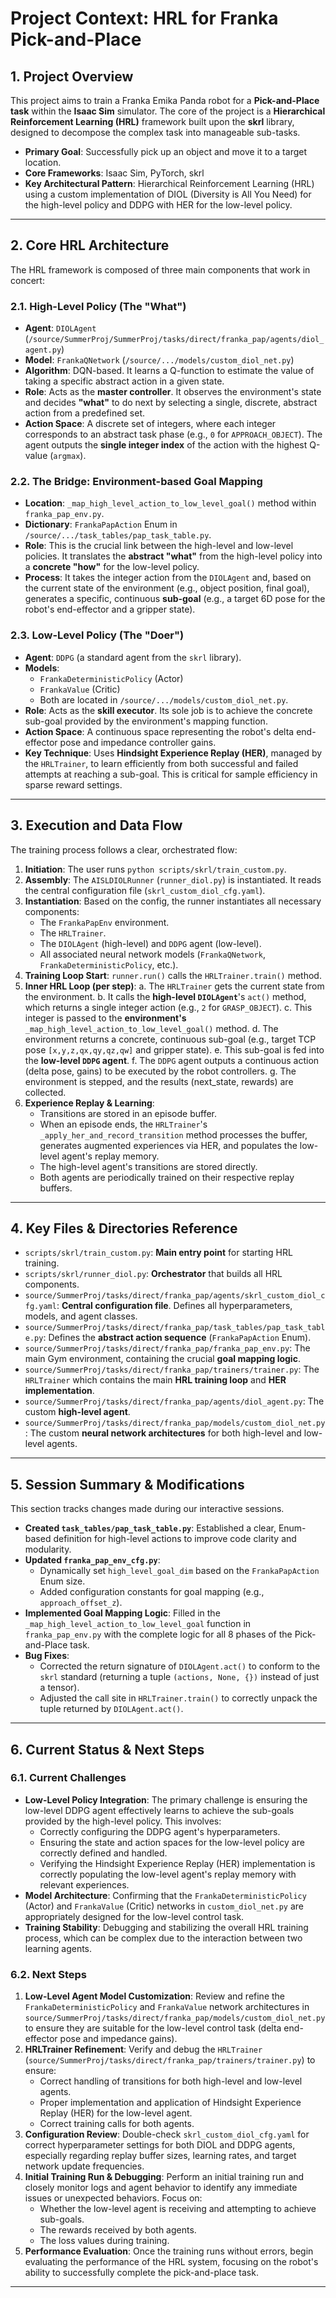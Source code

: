 # Project Context: HRL for Franka Pick-and-Place

## 1. Project Overview

This project aims to train a Franka Emika Panda robot for a **Pick-and-Place task** within the **Isaac Sim** simulator. The core of the project is a **Hierarchical Reinforcement Learning (HRL)** framework built upon the **skrl** library, designed to decompose the complex task into manageable sub-tasks.

- **Primary Goal**: Successfully pick up an object and move it to a target location.
- **Core Frameworks**: Isaac Sim, PyTorch, skrl
- **Key Architectural Pattern**: Hierarchical Reinforcement Learning (HRL) using a custom implementation of DIOL (Diversity is All You Need) for the high-level policy and DDPG with HER for the low-level policy.

---

## 2. Core HRL Architecture

The HRL framework is composed of three main components that work in concert:

### 2.1. High-Level Policy (The "What")

- **Agent**: `DIOLAgent` (`/source/SummerProj/SummerProj/tasks/direct/franka_pap/agents/diol_agent.py`)
- **Model**: `FrankaQNetwork` (`/source/.../models/custom_diol_net.py`)
- **Algorithm**: DQN-based. It learns a Q-function to estimate the value of taking a specific abstract action in a given state.
- **Role**: Acts as the **master controller**. It observes the environment's state and decides **"what"** to do next by selecting a single, discrete, abstract action from a predefined set.
- **Action Space**: A discrete set of integers, where each integer corresponds to an abstract task phase (e.g., `0` for `APPROACH_OBJECT`). The agent outputs the **single integer index** of the action with the highest Q-value (`argmax`).

### 2.2. The Bridge: Environment-based Goal Mapping

- **Location**: `_map_high_level_action_to_low_level_goal()` method within `franka_pap_env.py`.
- **Dictionary**: `FrankaPapAction` Enum in `/source/.../task_tables/pap_task_table.py`.
- **Role**: This is the crucial link between the high-level and low-level policies. It translates the **abstract "what"** from the high-level policy into a **concrete "how"** for the low-level policy.
- **Process**: It takes the integer action from the `DIOLAgent` and, based on the current state of the environment (e.g., object position, final goal), generates a specific, continuous **sub-goal** (e.g., a target 6D pose for the robot's end-effector and a gripper state).

### 2.3. Low-Level Policy (The "Doer")

- **Agent**: `DDPG` (a standard agent from the `skrl` library).
- **Models**:
    - `FrankaDeterministicPolicy` (Actor)
    - `FrankaValue` (Critic)
    - Both are located in `/source/.../models/custom_diol_net.py`.
- **Role**: Acts as the **skill executor**. Its sole job is to achieve the concrete sub-goal provided by the environment's mapping function.
- **Action Space**: A continuous space representing the robot's delta end-effector pose and impedance controller gains.
- **Key Technique**: Uses **Hindsight Experience Replay (HER)**, managed by the `HRLTrainer`, to learn efficiently from both successful and failed attempts at reaching a sub-goal. This is critical for sample efficiency in sparse reward settings.

---

## 3. Execution and Data Flow

The training process follows a clear, orchestrated flow:

1.  **Initiation**: The user runs `python scripts/skrl/train_custom.py`.
2.  **Assembly**: The `AISLDIOLRunner` (`runner_diol.py`) is instantiated. It reads the central configuration file (`skrl_custom_diol_cfg.yaml`).
3.  **Instantiation**: Based on the config, the runner instantiates all necessary components:
    -   The `FrankaPapEnv` environment.
    -   The `HRLTrainer`.
    -   The `DIOLAgent` (high-level) and `DDPG` agent (low-level).
    -   All associated neural network models (`FrankaQNetwork`, `FrankaDeterministicPolicy`, etc.).
4.  **Training Loop Start**: `runner.run()` calls the `HRLTrainer.train()` method.
5.  **Inner HRL Loop (per step)**:
    a. The `HRLTrainer` gets the current state from the environment.
    b. It calls the **high-level `DIOLAgent`**'s `act()` method, which returns a single integer action (e.g., `2` for `GRASP_OBJECT`).
    c. This integer is passed to the **environment's** `_map_high_level_action_to_low_level_goal()` method.
    d. The environment returns a concrete, continuous sub-goal (e.g., target TCP pose `[x,y,z,qx,qy,qz,qw]` and gripper state).
    e. This sub-goal is fed into the **low-level `DDPG` agent**.
    f. The `DDPG` agent outputs a continuous action (delta pose, gains) to be executed by the robot controllers.
    g. The environment is stepped, and the results (next_state, rewards) are collected.
6.  **Experience Replay & Learning**:
    -   Transitions are stored in an episode buffer.
    -   When an episode ends, the `HRLTrainer`'s `_apply_her_and_record_transition` method processes the buffer, generates augmented experiences via HER, and populates the low-level agent's replay memory.
    -   The high-level agent's transitions are stored directly.
    -   Both agents are periodically trained on their respective replay buffers.

---

## 4. Key Files & Directories Reference

-   `scripts/skrl/train_custom.py`: **Main entry point** for starting HRL training.
-   `scripts/skrl/runner_diol.py`: **Orchestrator** that builds all HRL components.
-   `source/SummerProj/tasks/direct/franka_pap/agents/skrl_custom_diol_cfg.yaml`: **Central configuration file**. Defines all hyperparameters, models, and agent classes.
-   `source/SummerProj/tasks/direct/franka_pap/task_tables/pap_task_table.py`: Defines the **abstract action sequence** (`FrankaPapAction` Enum).
-   `source/SummerProj/tasks/direct/franka_pap/franka_pap_env.py`: The main Gym environment, containing the crucial **goal mapping logic**.
-   `source/SummerProj/tasks/direct/franka_pap/trainers/trainer.py`: The `HRLTrainer` which contains the main **HRL training loop** and **HER implementation**.
-   `source/SummerProj/tasks/direct/franka_pap/agents/diol_agent.py`: The custom **high-level agent**.
-   `source/SummerProj/tasks/direct/franka_pap/models/custom_diol_net.py`: The custom **neural network architectures** for both high-level and low-level agents.

---

## 5. Session Summary & Modifications

This section tracks changes made during our interactive sessions.

-   **Created `task_tables/pap_task_table.py`**: Established a clear, Enum-based definition for high-level actions to improve code clarity and modularity.
-   **Updated `franka_pap_env_cfg.py`**:
    -   Dynamically set `high_level_goal_dim` based on the `FrankaPapAction` Enum size.
    -   Added configuration constants for goal mapping (e.g., `approach_offset_z`).
-   **Implemented Goal Mapping Logic**: Filled in the `_map_high_level_action_to_low_level_goal` function in `franka_pap_env.py` with the complete logic for all 8 phases of the Pick-and-Place task.
-   **Bug Fixes**:
    -   Corrected the return signature of `DIOLAgent.act()` to conform to the `skrl` standard (returning a tuple `(actions, None, {})` instead of just a tensor).
    -   Adjusted the call site in `HRLTrainer.train()` to correctly unpack the tuple returned by `DIOLAgent.act()`.

---

## 6. Current Status & Next Steps

### 6.1. Current Challenges

-   **Low-Level Policy Integration**: The primary challenge is ensuring the low-level DDPG agent effectively learns to achieve the sub-goals provided by the high-level policy. This involves:
    -   Correctly configuring the DDPG agent's hyperparameters.
    -   Ensuring the state and action spaces for the low-level policy are correctly defined and handled.
    -   Verifying the Hindsight Experience Replay (HER) implementation is correctly populating the low-level agent's replay memory with relevant experiences.
-   **Model Architecture**: Confirming that the `FrankaDeterministicPolicy` (Actor) and `FrankaValue` (Critic) networks in `custom_diol_net.py` are appropriately designed for the low-level control task.
-   **Training Stability**: Debugging and stabilizing the overall HRL training process, which can be complex due to the interaction between two learning agents.

### 6.2. Next Steps

1.  **Low-Level Agent Model Customization**: Review and refine the `FrankaDeterministicPolicy` and `FrankaValue` network architectures in `source/SummerProj/tasks/direct/franka_pap/models/custom_diol_net.py` to ensure they are suitable for the low-level control task (delta end-effector pose and impedance gains).
2.  **HRLTrainer Refinement**: Verify and debug the `HRLTrainer` (`source/SummerProj/tasks/direct/franka_pap/trainers/trainer.py`) to ensure:
    -   Correct handling of transitions for both high-level and low-level agents.
    -   Proper implementation and application of Hindsight Experience Replay (HER) for the low-level agent.
    -   Correct training calls for both agents.
3.  **Configuration Review**: Double-check `skrl_custom_diol_cfg.yaml` for correct hyperparameter settings for both DIOL and DDPG agents, especially regarding replay buffer sizes, learning rates, and target network update frequencies.
4.  **Initial Training Run & Debugging**: Perform an initial training run and closely monitor logs and agent behavior to identify any immediate issues or unexpected behaviors. Focus on:
    -   Whether the low-level agent is receiving and attempting to achieve sub-goals.
    -   The rewards received by both agents.
    -   The loss values during training.
5.  **Performance Evaluation**: Once the training runs without errors, begin evaluating the performance of the HRL system, focusing on the robot's ability to successfully complete the pick-and-place task.
---
